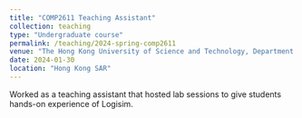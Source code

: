 ```yaml
---
title: "COMP2611 Teaching Assistant"
collection: teaching
type: "Undergraduate course"
permalink: /teaching/2024-spring-comp2611
venue: "The Hong Kong University of Science and Technology, Department of Computer Science and Engineering"
date: 2024-01-30
location: "Hong Kong SAR"
---
```


Worked as a teaching assistant that hosted lab sessions to give students hands-on experience of Logisim.

